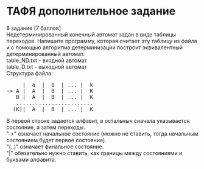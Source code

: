 # ТАФЯ дополнительное задание
8 задание [7 баллов]\
Недетерминированный конечный автомат задан в виде таблицы переходов. 
Напишите программу, которая считает эту таблицу из файла и
с помощью алгоритма детерминизации построит эквивалентный детерминированный автомат.\
table_ND.txt - входной автомат\
table_D.txt - выходной автомат\
Структура файла:
<pre>
     |  a  |  b  | ... |  k
-> A |  A  |  B  | ... |  K  
   B |  A  |  B  | ... |  K
   ........................
  (K)|  A  |  B  | ... |  K
</pre>
В первой строке задается алфавит, в остальных сначала
указывается состояние, а затем переходы.\
"->" означает начальное состояние (можно не ставить, тогда начальным состоянием будет первое состояние).\
"(..)" означает финальное состояние.\
"|" обязательно нужно ставить, как границы между состояниями и буквами алфавита.

